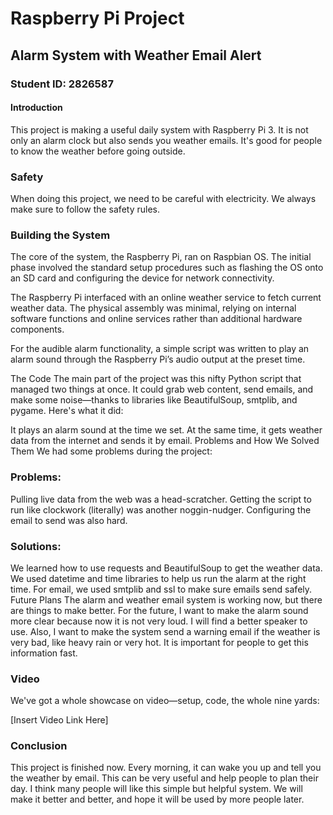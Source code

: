 # Raspberry Pi Project
## Alarm System with Weather Email Alert
### Student ID: 2826587
#### Introduction
This project is making a useful daily system with Raspberry Pi 3. It is not only an alarm clock but also sends you weather emails. It's good for people to know the weather before going outside.

### Safety
When doing this project, we need to be careful with electricity. We always make sure to follow the safety rules.

### Building the System
The core of the system, the Raspberry Pi, ran on Raspbian OS. The initial phase involved the standard setup procedures such as flashing the OS onto an SD card and configuring the device for network connectivity.

The Raspberry Pi interfaced with an online weather service to fetch current weather data. The physical assembly was minimal, relying on internal software functions and online services rather than additional hardware components.

For the audible alarm functionality, a simple script was written to play an alarm sound through the Raspberry Pi’s audio output at the preset time.

The Code
The main part of the project was this nifty Python script that managed two things at once. It could grab web content, send emails, and make some noise—thanks to libraries like BeautifulSoup, smtplib, and pygame. Here's what it did:

It plays an alarm sound at the time we set.
At the same time, it gets weather data from the internet and sends it by email.
Problems and How We Solved Them
We had some problems during the project:

### Problems:

Pulling live data from the web was a head-scratcher.
Getting the script to run like clockwork (literally) was another noggin-nudger.
Configuring the email to send was also hard.
### Solutions:

We learned how to use requests and BeautifulSoup to get the weather data.
We used datetime and time libraries to help us run the alarm at the right time.
For email, we used smtplib and ssl to make sure emails send safely.
Future Plans
The alarm and weather email system is working now, but there are things to make better. For the future, I want to make the alarm sound more clear because now it is not very loud. I will find a better speaker to use. Also, I want to make the system send a warning email if the weather is very bad, like heavy rain or very hot. It is important for people to get this information fast.

### Video
We've got a whole showcase on video—setup, code, the whole nine yards:

[Insert Video Link Here]

### Conclusion
This project is finished now. Every morning, it can wake you up and tell you the weather by email. This can be very useful and help people to plan their day. I think many people will like this simple but helpful system. We will make it better and better, and hope it will be used by more people later.